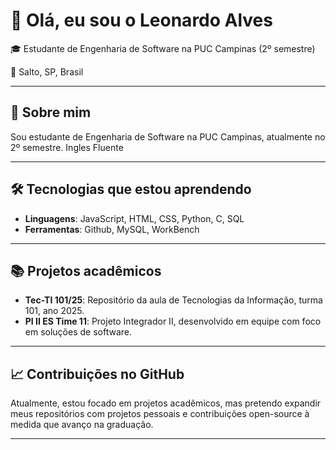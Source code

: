 # 👋 Olá, eu sou o Leonardo Alves

🎓 Estudante de Engenharia de Software na PUC Campinas (2º semestre)

📍 Salto, SP, Brasil

---

## 🚀 Sobre mim

Sou estudante de Engenharia de Software na PUC Campinas, atualmente no 2º semestre.
Ingles Fluente

---

## 🛠️ Tecnologias que estou aprendendo

- **Linguagens**: JavaScript, HTML, CSS, Python, C, SQL
- **Ferramentas**: Github, MySQL, WorkBench

---

## 📚 Projetos acadêmicos

- **Tec-TI 101/25**: Repositório da aula de Tecnologias da Informação, turma 101, ano 2025.
- **PI II ES Time 11**: Projeto Integrador II, desenvolvido em equipe com foco em soluções de software.

---

## 📈 Contribuições no GitHub

Atualmente, estou focado em projetos acadêmicos, mas pretendo expandir meus repositórios com projetos pessoais e contribuições open-source à medida que avanço na graduação.

---

